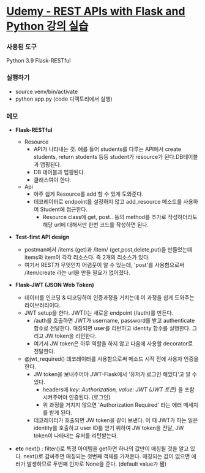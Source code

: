 [Udemy - REST APIs with Flask and Python 강의 실습](https://www.udemy.com/course/rest-api-flask-and-python/)
==========================================================================================================

### 사용된 도구
Python 3.9
Flask-RESTful

### 실행하기
- source venv/bin/activate
- python app.py (code 디렉토리에서 실행)

### 메모
- __Flask-RESTful__
    - Resource
        - API가 나타내는 것. 예를 들어 students를 다루는 API에서 create students, return students 등등 student가 resource가 된다.DB테이블과 맵핑된다.
        - DB 테이블과 맵핑된다.
        - 클래스여야 한다.
    - Api
        - 아주 쉽게 Resource를 add 할 수 있게 도와준다.
        - 데코레이터로 endpoint를 설정하지 않고 add_resource 메소드를 사용하여 Student에 접근한다.
            - Resource class에 get, post.. 등의 method를 추가로 작성하더라도 해당 url에 대해서만 한번 코드를 작성하면 된다. 
    
- __Test-first API design__
    - postman에서 /items (get)과 /item/<name> (get,post,delete,put)을 만들었는데 items와 item이 각각 리소스다. 즉 2개의 리소스가 있다.
    - 여기서 REST가 무엇인지 어렴풋이 알 수 있는데, 'post'를 사용함으로써 /item/create 라는 url을 만들 필요가 없어졌다.

- __Flask-JWT (JSON Web Token)__
    - 데이터를 인코딩 & 디코딩하여 인증과정을 거치는데 이 과정을 쉽게 도와주는 라이브러리이다.
    - JWT setup을 한다. JWT()는 새로운 endpoint (/auth)를 만든다.
        - /auth를 호출하면 JWT가 username, password를 받고 authenticate 함수로 전달한다. 매칭되면 user를 리턴하고 identity 함수를 실행한다. 그리고 JW token을 리턴한다.
        - 여기서 JW token은 아무 역할을 하지 않고 다음에 사용할 decorator로 전달한다.
    - @jwt_required() 데코레이터를 사용함으로써 메소드 시작 전에 사용자 인증을 한다.
        - JW token을 보내주어야 JWT-Flask에서 '유저가 로그인 해있다'고 알 수 있다. 
            - headers에 _key: Authorization, value: JWT {JWT 토큰}_ 을 포함시켜주어야 인증된다. (로그인)
            - 위 과정을 거치지 않으면 'Authorization Required' 라는 에러 메세지를 받게 된다.
        - 데코레이터가 호출되면 JW token을 같이 보낸다. 이 때 JWT가 하는 일은 identity를 호출하고 user ID를 얻기 위하여 JW token을 전달, JW token이 나타내는 유저를 리턴받는다.

- __etc__
     next() : filter()로 특정 아이템을 get하면 하나의 값만이 매칭될 것을 알고 있다. next()로 감싸주면 매칭되는 첫번째 객체를 가져온다. 매칭되는 값이 없으면 에러가 발생하므로 두번째 인자로 None을 준다. (default value가 됌)